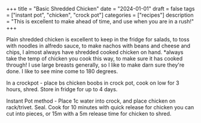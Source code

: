 ﻿+++
title = "Basic Shredded Chicken"
date = "2024-01-01"
draft = false
tags = ["instant pot", "chicken", "crock pot"]
categories = ["recipes"]
description = "This is excellent to make ahead of time, and use when you are in a rush!"
+++

Plain shredded chicken is excellent to keep in the fridge for salads, to toss with noodles in alfredo sauce, to make nachos with beans and cheese and chips, I almost always have shredded cooked chicken on hand. *always take the temp of chicken you cook this way, to make sure it has cooked through! I use large breasts generally, so I like to make darn sure they're done. I like to see mine come to 180 degrees. 

In a crockpot - place bs chicken boobs in crock pot, cook on low for 3 hours, shred. Store in fridge for up to 4 days.

Instant Pot method - Place 1c water into crock, and place chicken on rack/trivet. Seal. Cook for 10 minutes with quick release for chicken you can cut into pieces, or 15m with a 5m release time for chicken to shred.